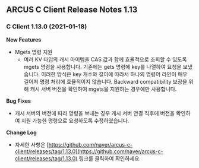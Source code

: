 ## ARCUS C Client Release Notes 1.13

### C Client 1.13.0 (2021-01-18)
**New Features**

- Mgets 명령 지원
  - 여러 KV 타입의 캐시 아이템을 CAS 값과 함께 효율적으로 조회할 수 있도록 mgets 명령을 사용합니다. 기존에는 gets 명령에 key를 나열하여 요청을 보냈습니다. 
    이러한 방식은 key 개수와 길이에 따라서 하나의 명령어 라인이 매우 길어져 명령 처리에 효율적이지 않습니다. Backward compatibility 보장을 위해 캐시 서버 버전을 확인하여 mgets을 지원하는 경우에만 사용합니다.

**Bug Fixes**

- 캐시 서버의 버전에 따라 명령을 보내는 경우 캐시 서버 연결 직후에 버전을 확인하여 지원 가능한 명령으로 요청하도록 수정하였습니다.

**Change Log**

- 자세한 사항은 [https://github.com/naver/arcus-c-client/releases/tag/1.13.0](https://github.com/naver/arcus-c-client/releases/tag/1.13.0) 링크를 클릭하여 확인하세요.
